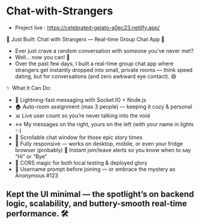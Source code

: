 ﻿# Chat-with-Strangers

- Project live : https://celebrated-gelato-a0ec23.netlify.app/

🚀 Just Built: Chat with Strangers — Real-time Group Chat App 🎯
- Ever just crave a random conversation with someone you’ve never met?
- Well… now you can! 💬
- Over the past few days, I built a real-time group chat app where strangers get instantly dropped into small, private rooms — think speed dating, but for conversations (and zero awkward eye contact). 😄

✨ What It Can Do:
 - 💨 Lightning-fast messaging with Socket.IO + Node.js
 - 🏠 Auto-room assignment (max 3 people) — keeping it cozy & personal
 - 📊 Live user count so you’re never talking into the void
 - ↔ My messages on the right, yours on the left (with your name in lights ✨)
 - 📜 Scrollable chat window for those epic story times
 - 📱 Fully responsive — works on desktop, mobile, or even your fridge browser (probably)
  👋 Instant join/leave alerts so you know when to say “Hi” or “Bye”
 - 🔐 CORS magic for both local testing & deployed glory
 - 📝 Username prompt before joining — or embrace the mystery as Anonymous #123

## Kept the UI minimal — the spotlight’s on backend logic, scalability, and buttery-smooth real-time performance. 🛠️


